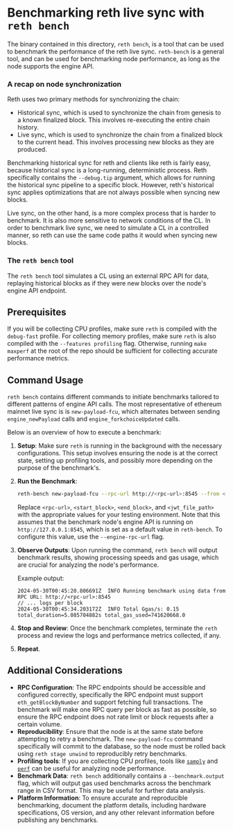 # Benchmarking reth live sync with `reth bench`

The binary contained in this directory, `reth bench`, is a tool that can be used to benchmark the performance of the reth live sync. `reth-bench` is a general tool, and can be used for benchmarking node performance, as long as the node supports the engine API.

### A recap on node synchronization
Reth uses two primary methods for synchronizing the chain:
 * Historical sync, which is used to synchronize the chain from genesis to a known finalized block. This involves re-executing the entire chain history.
 * Live sync, which is used to synchronize the chain from a finalized block to the current head. This involves processing new blocks as they are produced.

Benchmarking historical sync for reth and clients like reth is fairly easy, because historical sync is a long-running, deterministic process.
Reth specifically contains the `--debug.tip` argument, which allows for running the historical sync pipeline to a specific block.
However, reth's historical sync applies optimizations that are not always possible when syncing new blocks.


Live sync, on the other hand, is a more complex process that is harder to benchmark. It is also more sensitive to network conditions of the CL.
In order to benchmark live sync, we need to simulate a CL in a controlled manner, so reth can use the same code paths it would when syncing new blocks.

### The `reth bench` tool
The `reth bench` tool simulates a CL using an external RPC API for data, replaying historical blocks as if they were new blocks over the node's engine API endpoint.

## Prerequisites

If you will be collecting CPU profiles, make sure `reth` is compiled with the `debug-fast` profile.
For collecting memory profiles, make sure `reth` is also compiled with the `--features profiling` flag.
Otherwise, running `make maxperf` at the root of the repo should be sufficient for collecting accurate performance metrics.

## Command Usage

`reth bench` contains different commands to initiate benchmarks tailored to different patterns of engine API calls.
The most representative of ethereum mainnet live sync is is `new-payload-fcu`, which alternates between sending `engine_newPayload` calls and `engine_forkchoiceUpdated` calls.

Below is an overview of how to execute a benchmark:

 1. **Setup**: Make sure `reth` is running in the background with the necessary configurations. This setup involves ensuring the node is at the correct state, setting up profiling tools, and possibly more depending on the purpose of the benchmark's.
 
 2. **Run the Benchmark**:
    ```bash
    reth-bench new-payload-fcu --rpc-url http://<rpc-url>:8545 --from <start_block> --to <end_block> --jwtsecret <jwt_file_path>
    ```
 
    Replace `<rpc-url>`, `<start_block>`, `<end_block>`, and `<jwt_file_path>` with the appropriate values for your testing environment.
    Note that this assumes that the benchmark node's engine API is running on `http://127.0.0.1:8545`, which is set as a default value in `reth-bench`. To configure this value, use the `--engine-rpc-url` flag.
 
 3. **Observe Outputs**: Upon running the command, `reth bench` will output benchmark results, showing processing speeds and gas usage, which are crucial for analyzing the node's performance.
 
    Example output:
    ```
    2024-05-30T00:45:20.806691Z  INFO Running benchmark using data from RPC URL: http://<rpc-url>:8545
    // ... logs per block
    2024-05-30T00:45:34.203172Z  INFO Total Ggas/s: 0.15 total_duration=5.085704882s total_gas_used=741620668.0
    ```
 
 4. **Stop and Review**: Once the benchmark completes, terminate the `reth` process and review the logs and performance metrics collected, if any.
 5. **Repeat**.

## Additional Considerations

- **RPC Configuration**: The RPC endpoints should be accessible and configured correctly, specifically the RPC endpoint must support `eth_getBlockByNumber` and support fetching full transactions. The benchmark will make one RPC query per block as fast as possible, so ensure the RPC endpoint does not rate limit or block requests after a certain volume.
- **Reproducibility**: Ensure that the node is at the same state before attempting to retry a benchmark. The `new-payload-fcu` command specifically will commit to the database, so the node must be rolled back using `reth stage unwind` to reproducibly retry benchmarks.
- **Profiling tools**: If you are collecting CPU profiles, tools like [`samply`](https://github.com/mstange/samply) and [`perf`](https://perf.wiki.kernel.org/index.php/Main_Page) can be useful for analyzing node performance.
- **Benchmark Data**: `reth bench` additionally contains a `--benchmark.output` flag, which will output gas used benchmarks across the benchmark range in CSV format. This may be useful for further data analysis.
- **Platform Information**: To ensure accurate and reproducible benchmarking, document the platform details, including hardware specifications, OS version, and any other relevant information before publishing any benchmarks.

